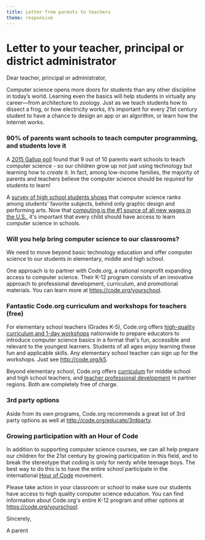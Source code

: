 ```yaml
---
title: Letter from parents to teachers
theme: responsive
---
```


# Letter to your teacher, principal or district administrator 

Dear teacher, principal or administrator,

Computer science opens more doors for students than any other discipline in today’s world. Learning even the basics will help students in virtually any career—from architecture to zoology. Just as we teach students how to dissect a frog, or how electricity works, it’s important for every 21st century student to have a chance to design an app or an algorithm, or learn how the Internet works.

### 90% of parents want schools to teach computer programming, and students love it
A [2015 Gallup poll](https://services.google.com/fh/files/misc/searching-for-computer-science_report.pdf) found that 9 out of 10 parents want schools to teach computer science - so our children grow up not just using technology but learning how to *create* it. In fact, among low-income families, the majority of parents and teachers believe the computer science should be *required* for students to learn! 

A [survey of high school students shows](https://www.linkedin.com/pulse/what-classes-do-students-like-most-hadi-partovi) that computer science ranks among students' favorite subjects, behind only graphic design and performing arts. Now that [computing is the #1 source of all new wages in the U.S.](blog.code.org/post/144206906013/computing-occupations-are-now-the-1-source-of-new), it's important that every child should have access to learn computer science in schools. 
 
### Will you help bring computer science to our classrooms?
 
We need to move beyond basic technology education and offer computer science to our students in elementary, middle and high school. 

One approach is to partner with Code.org, a national nonprofit expanding access to computer science. Their K-12 program consists of an innovative approach to professional development, curriculum, and promotional materials. You can learn more at <https://code.org/yourschool>.

### Fantastic Code.org curriculum and workshops for teachers (free)
For elementary school teachers (Grades K-5), Code.org offers [high-quality curriculum and 1-day workshops](http://code.org/educate/k5) nationwide to prepare educators to introduce computer science basics in a format that's fun, accessible and relevant to the youngest learners. Students of all ages enjoy learning these fun and applicable skills.  Any elementary school teacher can sign up for the workshops. Just see <http://code.org/k5>.

Beyond elementary school, Code.org offers [curriculum](http://code.org/educate/curriculum) for middle school and high school teachers, and [teacher professional development](https://code.org/educate/professional-development) in partner regions. Both are completely free of charge.

### 3rd party options
Aside from its own programs, Code.org recommends a great list of 3rd party options as well at <http://code.org/educate/3rdparty>.

### Growing participation with an Hour of Code
In addition to supporting computer science courses, we can all help prepare our children for the 21st century by growing participation in this field, and to break the stereotype that coding is only for nerdy white teenage boys. The best way to do this is to have the entire school participate in the international [Hour of Code](http://hourofcode.com) movement. 


Please take action in your classroom or school to make sure our students have access to high quality computer science education. You can find information about Code.org's entire K-12 program and other options at <https://code.org/yourschool>.

Sincerely,

A parent 
<br />
